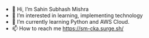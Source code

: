- 👋 Hi, I’m Sahin Subhash Mishra
- 👀 I’m interested in learning, implementing technology 
- 🌱 I’m currently learning Python and AWS Cloud.
- 📫 How to reach me https://sm-cka.surge.sh/

<!---
sachinmishra007/sachinmishra007 is a ✨ special ✨ repository because its `README.md` (this file) appears on your GitHub profile.
You can click the Preview link to take a look at your changes.
--->
